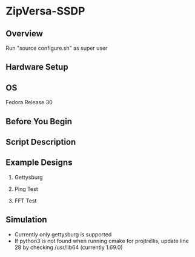 # ZipVersa-SSDP

## Overview



Run "source configure.sh" as super user
 
## Hardware Setup 



## OS
Fedora Release 30


## Before You Begin



## Script Description




## Example Designs

1. Gettysburg


2. Ping Test


3. FFT Test


## Simulation

 

 - Currently only gettysburg is supported
 - If python3 is not found when running cmake for projtrellis, update line 28 by checking /usr/lib64 (currently 1.69.0)
